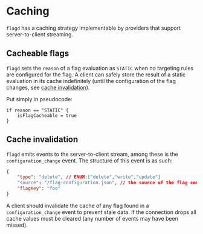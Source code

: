 # Caching

`flagd` has a caching strategy implementable by providers that support server-to-client streaming.

## Cacheable flags

`flagd` sets the `reason` of a flag evaluation as `STATIC` when no targeting rules are configured for the flag.
A client can safely store the result of a static evaluation in its cache indefinitely (until the configuration of the flag changes, see [cache invalidation](#cache-invalidation)).

Put simply in pseudocode:

```pseudo
if reason == "STATIC" {
    isFlagCacheable = true
}
```

## Cache invalidation

`flagd` emits events to the server-to-client stream, among these is the `configuration_change` event.
The structure of this event is as such:

```json
{
    "type": "delete", // ENUM:["delete","write","update"]
    "source": "/flag-configuration.json", // the source of the flag configuration
    "flagKey": "foo"
}
```

A client should invalidate the cache of any flag found in a `configuration_change` event to prevent stale data.
If the connection drops all cache values must be cleared (any number of events may have been missed).
